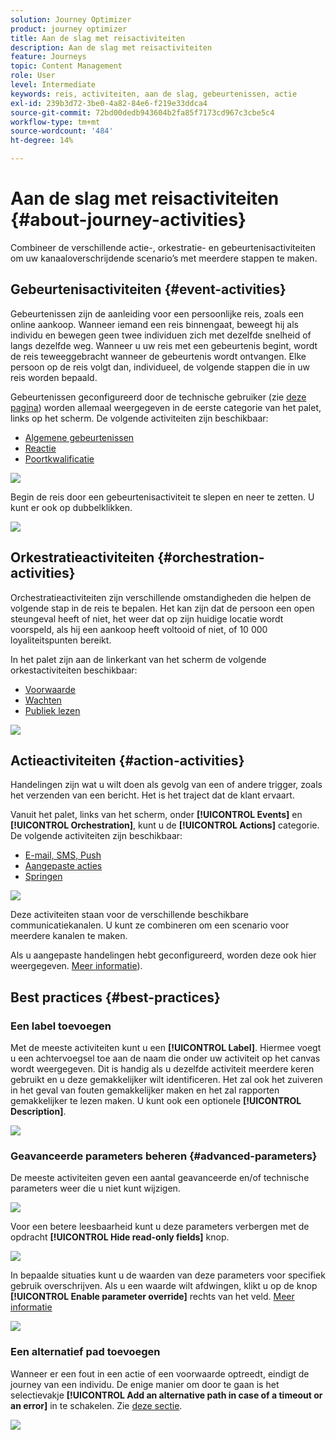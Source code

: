 ```yaml
---
solution: Journey Optimizer
product: journey optimizer
title: Aan de slag met reisactiviteiten
description: Aan de slag met reisactiviteiten
feature: Journeys
topic: Content Management
role: User
level: Intermediate
keywords: reis, activiteiten, aan de slag, gebeurtenissen, actie
exl-id: 239b3d72-3be0-4a82-84e6-f219e33ddca4
source-git-commit: 72bd00dedb943604b2fa85f7173cd967c3cbe5c4
workflow-type: tm+mt
source-wordcount: '484'
ht-degree: 14%

---
```


# Aan de slag met reisactiviteiten {#about-journey-activities}

Combineer de verschillende actie-, orkestratie- en gebeurtenisactiviteiten om uw kanaaloverschrijdende scenario’s met meerdere stappen te maken.

## Gebeurtenisactiviteiten {#event-activities}

Gebeurtenissen zijn de aanleiding voor een persoonlijke reis, zoals een online aankoop. Wanneer iemand een reis binnengaat, beweegt hij als individu en bewegen geen twee individuen zich met dezelfde snelheid of langs dezelfde weg. Wanneer u uw reis met een gebeurtenis begint, wordt de reis teweeggebracht wanneer de gebeurtenis wordt ontvangen. Elke persoon op de reis volgt dan, individueel, de volgende stappen die in uw reis worden bepaald.

Gebeurtenissen geconfigureerd door de technische gebruiker (zie [deze pagina](../event/about-events.md)) worden allemaal weergegeven in de eerste categorie van het palet, links op het scherm. De volgende activiteiten zijn beschikbaar:

* [Algemene gebeurtenissen](../building-journeys/general-events.md)
* [Reactie](../building-journeys/reaction-events.md)
* [Poortkwalificatie](../building-journeys/audience-qualification-events.md)

![](assets/journey43.png)

Begin de reis door een gebeurtenisactiviteit te slepen en neer te zetten. U kunt er ook op dubbelklikken.

![](assets/journey44.png)

## Orkestratieactiviteiten {#orchestration-activities}

Orchestratieactiviteiten zijn verschillende omstandigheden die helpen de volgende stap in de reis te bepalen. Het kan zijn dat de persoon een open steungeval heeft of niet, het weer dat op zijn huidige locatie wordt voorspeld, als hij een aankoop heeft voltooid of niet, of 10 000 loyaliteitspunten bereikt.

In het palet zijn aan de linkerkant van het scherm de volgende orkestactiviteiten beschikbaar:

* [Voorwaarde](../building-journeys/condition-activity.md)
* [Wachten](../building-journeys/wait-activity.md)
* [Publiek lezen](../building-journeys/read-audience.md)

![](assets/journey49.png)

## Actieactiviteiten {#action-activities}

Handelingen zijn wat u wilt doen als gevolg van een of andere trigger, zoals het verzenden van een bericht. Het is het traject dat de klant ervaart.

Vanuit het palet, links van het scherm, onder **[!UICONTROL Events]** en **[!UICONTROL Orchestration]**, kunt u de **[!UICONTROL Actions]** categorie. De volgende activiteiten zijn beschikbaar:

* [E-mail, SMS, Push](../building-journeys/journeys-message.md)
* [Aangepaste acties](../building-journeys/using-custom-actions.md)
* [Springen](../building-journeys/jump.md)

![](assets/journey58.png)

Deze activiteiten staan voor de verschillende beschikbare communicatiekanalen. U kunt ze combineren om een scenario voor meerdere kanalen te maken.

Als u aangepaste handelingen hebt geconfigureerd, worden deze ook hier weergegeven. [Meer informatie](../building-journeys/using-custom-actions.md)).

## Best practices {#best-practices}

### Een label toevoegen

Met de meeste activiteiten kunt u een **[!UICONTROL Label]**. Hiermee voegt u een achtervoegsel toe aan de naam die onder uw activiteit op het canvas wordt weergegeven. Dit is handig als u dezelfde activiteit meerdere keren gebruikt en u deze gemakkelijker wilt identificeren. Het zal ook het zuiveren in het geval van fouten gemakkelijker maken en het zal rapporten gemakkelijker te lezen maken. U kunt ook een optionele **[!UICONTROL Description]**.

![](assets/journey-action-label.png)

### Geavanceerde parameters beheren {#advanced-parameters}

De meeste activiteiten geven een aantal geavanceerde en/of technische parameters weer die u niet kunt wijzigen.

![](assets/journey-advanced-parameters.png)

Voor een betere leesbaarheid kunt u deze parameters verbergen met de opdracht **[!UICONTROL Hide read-only fields]** knop.

![](assets/journey-hide-read-only-fields.png)

In bepaalde situaties kunt u de waarden van deze parameters voor specifiek gebruik overschrijven. Als u een waarde wilt afdwingen, klikt u op de knop **[!UICONTROL Enable parameter override]** rechts van het veld. [Meer informatie](../configuration/primary-email-addresses.md#journey-parameters)

![](assets/journey-enable-parameter-override.png)

### Een alternatief pad toevoegen

Wanneer er een fout in een actie of een voorwaarde optreedt, eindigt de journey van een individu. De enige manier om door te gaan is het selectievakje **[!UICONTROL Add an alternative path in case of a timeout or an error]** in te schakelen. Zie [deze sectie](../building-journeys/using-the-journey-designer.md#paths).

![](assets/journey42.png)
